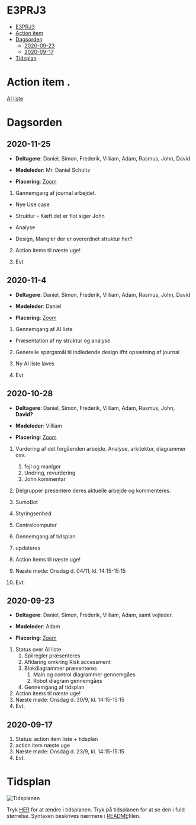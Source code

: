 # E3PRJ3
- [E3PRJ3](#e3prj3)
- [Action item](#action-item)
- [Dagsorden](#dagsorden)
  - [2020-09-23](#2020-09-23)
  - [2020-09-17](#2020-09-17)
- [Tidsplan](#tidsplan)

# Action item .

[AI liste](ActionItems/)

# Dagsorden


## 2020-11-25

- **Deltagere**: Daniel, Simon, Frederik, Villiam, Adam, Rasmus, John, David

- **Mødeleder**: Mr. Daniel Schultz

- **Placering**: [Zoom](https://aarhusuniversity.zoom.us/j/66634576248)

1. Gannemgang af journal arbejdet.

- Nye Use case

- Struktur - Kæft det er flot siger John

- Analyse

- Design, Mangler der er overordnet struktur her?

2. Action items til næste uge!

3. Evt

## 2020-11-4

- **Deltagere**: Daniel, Simon, Frederik, Villiam, Adam, Rasmus, John, David

- **Mødeleder**: Daniel

- **Placering**: [Zoom](https://aarhusuniversity.zoom.us/j/66634576248)

1. Gennemgang af AI liste
- Præsentation af ny struktur og analyse

2. Generelle spørgsmål til indledende design ifht opsætning af journal

3. Ny AI liste laves

4. Evt

## 2020-10-28

- **Deltagere**: Daniel, Simon, Frederik, Villiam, Adam, Rasmus, John, **David?**

- **Mødeleder**: Villiam

- **Placering**: [Zoom](https://aarhusuniversity.zoom.us/j/66634576248)

1. Vurdering af det forgåenden arbejde. Analyse, arkitektur, diagrammer osv.
   1. fejl og manlger
   2. Undring, revurdering
   3. John kommentar
   
2. Delgrupper presentere deres aktuelle arbejde og kommenteres.
  1. SumoBot
  2. Styringsenhed
  3. Centralcomputer 
  
3. Gennemgang af tidsplan.
  1. updateres

4. Action items til næste uge!

5. Næste møde: Onsdag d. 04/11, kl. 14:15-15:15

6. Evt.

## 2020-09-23
- **Deltagere**: Daniel, Simon, Frederik, Villiam, Adam, samt vejleder.

- **Mødeleder**: Adam

- **Placering**: [Zoom](https://aarhusuniversity.zoom.us/j/66634576248)
1. Status over AI liste
   1. Spilregler præsenteres
   2. Afklaring omkring Risk accessment
   3. Blokdiagrammer præsenteres
      1. Main og control diagrammer gennemgåes
      2. Robot diagram gennemgåes 
   4. Gennemgang af tidsplan 
2. Action items til næste uge!
3. Næste møde: Onsdag d. 30/9, kl. 14:15-15:15
4. Evt.

## 2020-09-17
1.	Status: action item liste + tidsplan
2.	action item næste uge
3.	Næste møde: Onsdag d. 23/9, kl. 14:15-15:15
4.	Evt.


# Tidsplan

![Tidsplanen](http://www.plantuml.com/plantuml/proxy?cache=no&src=https://raw.githubusercontent.com/Solvgraa-mager/E3PRJ3/master/Diagrammer/Tidsplan/GanntTidsplan.puml)

Tryk [HER](https://github.com/Solvgraa-mager/E3PRJ3/blob/master/Diagrammer/Tidsplan/GanntTidsplan.puml) for at ændre i tidsplanen. Tryk på tidsplanen for at se den i fuld størrelse. Syntaxen beskrives nærmere i [README](Diagrammer/Tidsplan/README.md)filen.
